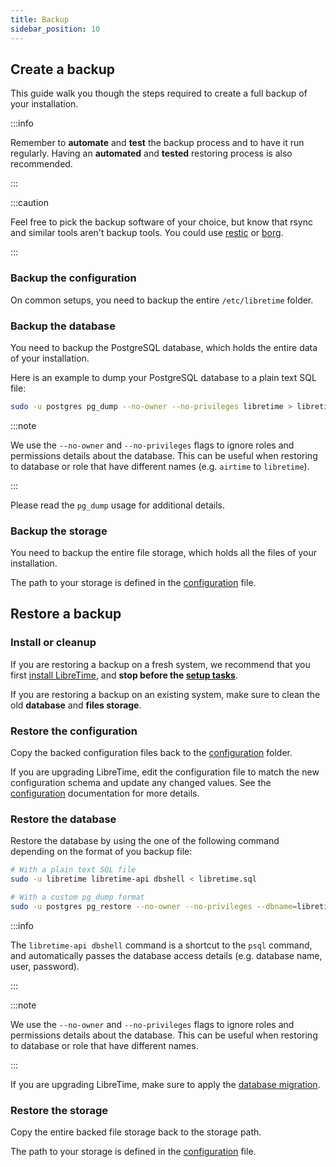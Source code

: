 ```yaml
---
title: Backup
sidebar_position: 10
---
```


## Create a backup

This guide walk you though the steps required to create a full backup of your installation.

:::info

Remember to **automate** and **test** the backup process and to have it run regularly. Having an **automated** and **tested** restoring process is also recommended.

:::

:::caution

Feel free to pick the backup software of your choice, but know that rsync and similar tools aren't backup tools. You could use [restic](https://restic.net/) or [borg](https://borgbackup.readthedocs.io/).

:::

### Backup the configuration

On common setups, you need to backup the entire `/etc/libretime` folder.

### Backup the database

You need to backup the PostgreSQL database, which holds the entire data of your installation.

Here is an example to dump your PostgreSQL database to a plain text SQL file:

```bash
sudo -u postgres pg_dump --no-owner --no-privileges libretime > libretime.sql
```

:::note

We use the `--no-owner` and `--no-privileges` flags to ignore roles
and permissions details about the database. This can be useful when restoring
to database or role that have different names (e.g. `airtime` to `libretime`).

:::

Please read the `pg_dump` usage for additional details.

### Backup the storage

You need to backup the entire file storage, which holds all the files of your installation.

The path to your storage is defined in the [configuration](./setup/configuration.md) file.

## Restore a backup

### Install or cleanup

If you are restoring a backup on a fresh system, we recommend that you first [install LibreTime](./setup/install.md), and **stop before the [setup tasks](./setup/install.md#setup)**.

If you are restoring a backup on an existing system, make sure to clean the old **database** and **files storage**.

### Restore the configuration

Copy the backed configuration files back to the [configuration](./setup/configuration.md) folder.

If you are upgrading LibreTime, edit the configuration file to match the new configuration schema and update any changed values. See the [configuration](./setup/configuration.md) documentation for more details.

### Restore the database

Restore the database by using the one of the following command depending on the format of you backup file:

```bash
# With a plain text SQL file
sudo -u libretime libretime-api dbshell < libretime.sql

# With a custom pg_dump format
sudo -u postgres pg_restore --no-owner --no-privileges --dbname=libretime libretime.dump
```

:::info

The `libretime-api dbshell` command is a shortcut to the `psql` command, and automatically passes the database access details (e.g. database name, user, password).

:::

:::note

We use the `--no-owner` and `--no-privileges` flags to ignore roles
and permissions details about the database. This can be useful when restoring
to database or role that have different names.

:::

If you are upgrading LibreTime, make sure to apply the [database migration](./setup/upgrade.md#apply-migrations).

### Restore the storage

Copy the entire backed file storage back to the storage path.

The path to your storage is defined in the [configuration](./setup/configuration.md) file.
